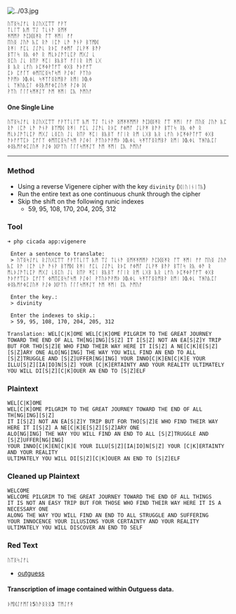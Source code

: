![../03.jpg](../03.jpg)

```
ᚢᛠᛝᛋᛇᚠᚳ ᚱᛇᚢᚷᛈᛠᛠ ᚠᚹᛉ
ᛏᚳᛚᛠ ᚣᛗ ᛠᛇ ᛏᚳᚾᚫ ᛝᛗᛡ
ᛡᛗᛗᚹ ᚫᛈᛞᛝᛡᚱ ᚩᛠ ᛡᛗᛁ ᚠᚠ
ᛖᚢᛝ ᛇᚢᚫ ᚣᛈ ᚱᚫ ᛁᛈᚫ ᚳᚫ ᚫᚾᚹ ᛒᛉᛗᛞ
ᚱᛡᛁ ᚠᛈᚳ ᛇᛇᚫᚳ ᚱᚦᛈ ᚠᛄᛗᚩ ᛇᚳᚹᛡ ᛒᚫᚹ
ᛒᛠᛚᛋ ᚱᚣ ᛄᚫ ᚱ ᛗᚳᚦᛇᚫᛏᚳᛈᚹ ᛗᚷᛇ ᚳ
ᛝᛈᚢ ᛇᚳ ᚱᛖᚹ ᛡᛈᛁ ᛒᚣᛒᛉ ᚠᛚᛁᚱ ᚱᛗ ᚳᚷ
ᛒ ᚣᚱ ᚳᚠᚢ ᚦᛈᛡᛄᚹᛏᚠᛠ ᛄᚷᛒ ᚫᚦᚠᚠᛠ
ᛈᚦ ᛈᚠᚪᛉ ᛄᛗᛖᛈᛝᛋᚩᛋᛗ ᚹᛇᛄᛚ ᚹᛉᚢᚦ
ᚫᚹᛗᚦ ᛞᚣᛄᚳ ᛋᛡᛉᚩᛝᚱᛗᛒᚹ ᚱᛗᛁ ᛞᚣᛄ
ᚳ ᛉᚻᚢᚣᛈᛚ ᛄᛝᚣᛗᚠᛄᛈᛇᚢᛡ ᚹᛇᛄ ᛞ
ᚹᛉᚢ ᚪᛚᚪᛋᛗᛡᛇᛉ ᚫᛗ ᛡᛗᛁ ᛈᚣ ᚫᛗᚢᚠ
```

#### One Single Line
```
ᚢᛠᛝᛋᛇᚠᚳ ᚱᛇᚢᚷᛈᛠᛠ ᚠᚹᛉᛏᚳᛚᛠ ᚣᛗ ᛠᛇ ᛏᚳᚾᚫ ᛝᛗᛡᛡᛗᛗᚹ ᚫᛈᛞᛝᛡᚱ ᚩᛠ ᛡᛗᛁ ᚠᚠ ᛖᚢᛝ ᛇᚢᚫ ᚣᛈ ᚱᚫ ᛁᛈᚫ ᚳᚫ ᚫᚾᚹ ᛒᛉᛗᛞ ᚱᛡᛁ ᚠᛈᚳ ᛇᛇᚫᚳ ᚱᚦᛈ ᚠᛄᛗᚩ ᛇᚳᚹᛡ ᛒᚫᚹ ᛒᛠᛚᛋ ᚱᚣ ᛄᚫ ᚱ ᛗᚳᚦᛇᚫᛏᚳᛈᚹ ᛗᚷᛇ ᚳᛝᛈᚢ ᛇᚳ ᚱᛖᚹ ᛡᛈᛁ ᛒᚣᛒᛉ ᚠᛚᛁᚱ ᚱᛗ ᚳᚷᛒ ᚣᚱ ᚳᚠᚢ ᚦᛈᛡᛄᚹᛏᚠᛠ ᛄᚷᛒ ᚫᚦᚠᚠᛠᛈᚦ ᛈᚠᚪᛉ ᛄᛗᛖᛈᛝᛋᚩᛋᛗ ᚹᛇᛄᛚ ᚹᛉᚢᚦᚫᚹᛗᚦ ᛞᚣᛄᚳ ᛋᛡᛉᚩᛝᚱᛗᛒᚹ ᚱᛗᛁ ᛞᚣᛄᚳ ᛉᚻᚢᚣᛈᛚ ᛄᛝᚣᛗᚠᛄᛈᛇᚢᛡ ᚹᛇᛄ ᛞᚹᛉᚢ ᚪᛚᚪᛋᛗᛡᛇᛉ ᚫᛗ ᛡᛗᛁ ᛈᚣ ᚫᛗᚢᚠ 
```

---

### Method

* Using a reverse Vigenere cipher with the key `divinity` (`ᛞᛁᚢᛁᚾᛁᛏᚣ`)
* Run the entire text as one continuous chunk through the cipher
* Skip the shift on the following runic indexes
  * 59, 95, 108, 170, 204, 205, 312

### Tool

```
➜ php cicada app:vigenere

 Enter a sentence to translate:
 > ᚢᛠᛝᛋᛇᚠᚳ ᚱᛇᚢᚷᛈᛠᛠ ᚠᚹᛉᛏᚳᛚᛠ ᚣᛗ ᛠᛇ ᛏᚳᚾᚫ ᛝᛗᛡᛡᛗᛗᚹ ᚫᛈᛞᛝᛡᚱ ᚩᛠ ᛡᛗᛁ ᚠᚠ ᛖᚢᛝ ᛇᚢᚫ ᚣᛈ ᚱᚫ ᛁᛈᚫ ᚳᚫ ᚫᚾᚹ ᛒᛉᛗᛞ ᚱᛡᛁ ᚠᛈᚳ ᛇᛇᚫᚳ ᚱᚦᛈ ᚠᛄᛗᚩ ᛇᚳᚹᛡ ᛒᚫᚹ ᛒᛠᛚᛋ ᚱᚣ ᛄᚫ ᚱ ᛗᚳᚦᛇᚫᛏᚳᛈᚹ ᛗᚷᛇ ᚳᛝᛈᚢ ᛇᚳ ᚱᛖᚹ ᛡᛈᛁ ᛒᚣᛒᛉ ᚠᛚᛁᚱ ᚱᛗ ᚳᚷᛒ ᚣᚱ ᚳᚠᚢ ᚦᛈᛡᛄᚹᛏᚠᛠ ᛄᚷᛒ ᚫᚦᚠᚠᛠᛈᚦ ᛈᚠᚪᛉ ᛄᛗᛖᛈᛝᛋᚩᛋᛗ ᚹᛇᛄᛚ ᚹᛉᚢᚦᚫᚹᛗᚦ ᛞᚣᛄᚳ ᛋᛡᛉᚩᛝᚱᛗᛒᚹ ᚱᛗᛁ ᛞᚣᛄᚳ ᛉᚻᚢᚣᛈᛚ ᛄᛝᚣᛗᚠᛄᛈᛇᚢᛡ ᚹᛇᛄ ᛞᚹᛉᚢ ᚪᛚᚪᛋᛗᛡᛇᛉ ᚫᛗ ᛡᛗᛁ ᛈᚣ ᚫᛗᚢᚠ 

 Enter the key.:
 > divinity

 Enter the indexes to skip.:
 > 59, 95, 108, 170, 204, 205, 312

Translation: WEL[C|K]OME WEL[C|K]OME PILGRIM TO THE GREAT JOURNEY TOWARD THE END OF ALL TH[NG|ING][S|Z] IT I[S|Z] NOT AN EA[S|Z]Y TRIP BUT FOR THO[S|Z]E WHO FIND THEIR WAY HERE IT I[S|Z] A NE[C|K]E[S|Z][S|Z]ARY ONE ALO[NG|ING] THE WAY YOU WILL FIND AN END TO ALL [S|Z]TRUGGLE AND [S|Z]UFFER[NG|ING] YOUR INNO[C|K]EN[C|K]E YOUR ILLU[S|Z][IA|IO]N[S|Z] YOUR [C|K]ERTAINTY AND YOUR REALITY ULTIMATELY YOU WILL DI[S|Z][C|K]OUER AN END TO [S|Z]ELF
```

### Plaintext
```
WEL[C|K]OME
WEL[C|K]OME PILGRIM TO THE GREAT JOURNEY TOWARD THE END OF ALL TH[NG|ING][S|Z]
IT I[S|Z] NOT AN EA[S|Z]Y TRIP BUT FOR THO[S|Z]E WHO FIND THEIR WAY HERE IT I[S|Z] A NE[C|K]E[S|Z][S|Z]ARY ONE
ALO[NG|ING] THE WAY YOU WILL FIND AN END TO ALL [S|Z]TRUGGLE AND [S|Z]UFFER[NG|ING]
YOUR INNO[C|K]EN[C|K]E YOUR ILLU[S|Z][IA|IO]N[S|Z] YOUR [C|K]ERTAINTY AND YOUR REALITY
ULTIMATELY YOU WILL DI[S|Z][C|K]OUER AN END TO [S|Z]ELF
```

### Cleaned up Plaintext
```
WELCOME
WELCOME PILGRIM TO THE GREAT JOURNEY TOWARD THE END OF ALL THINGS
IT IS NOT AN EASY TRIP BUT FOR THOSE WHO FIND THEIR WAY HERE IT IS A NECESSARY ONE
ALONG THE WAY YOU WILL FIND AN END TO ALL STRUGGLE AND SUFFERING
YOUR INNOCENCE YOUR ILLUSIONS YOUR CERTAINTY AND YOUR REALITY
ULTIMATELY YOU WILL DISCOVER AN END TO SELF
```

### Red Text

```
ᚢᛠᛝᛋᛇᚠᚳ
```
* [outguess](../../messages/2014/liber_primus/03.jpg.asc)

#### Transcription of image contained within Outguess data.

```
ᚦᛗᛞᛇᚠᛗᚪᚱ5ᚢᚫᛝᚱᛝ3 ᛠᛗᛇᚠᛡ
```
